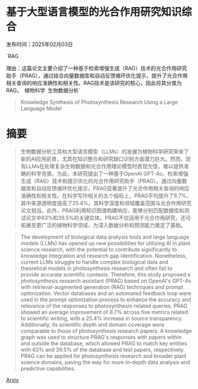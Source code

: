# 基于大型语言模型的光合作用研究知识综合

发布时间：2025年02月03日

`RAG

理由：这篇论文主要介绍了一种基于检索增强生成（RAG）技术的光合作用研究助手（PRAG），通过结合向量数据库和自动反馈循环优化提示，提升了光合作用相关查询的响应准确性和相关性。RAG技术是该研究的核心，因此将其分类为RAG。` `植物科学` `生物数据分析`

> Knowledge Synthesis of Photosynthesis Research Using a Large Language Model

# 摘要

> 生物数据分析工具和大型语言模型（LLMs）的发展为植物科学研究带来了新的AI应用前景，尤其在知识整合和研究缺口识别方面潜力巨大。然而，现有LLMs在处理复杂生物数据和光合作用理论模型时表现欠佳，难以提供准确的科学背景。为此，本研究提出了一种基于OpenAI GPT-4o、检索增强生成（RAG）技术和提示优化的光合作用研究助手（PRAG）。通过向量数据库和自动反馈循环优化提示，PRAG显著提升了光合作用相关查询的响应准确性和相关性。在科学写作相关的五个指标上，PRAG平均提升了8.7%，其中来源透明度提高了25.4%。其科学深度和领域覆盖范围与光合作用研究论文相当。此外，PRAG利用知识图谱构建响应，能够分别匹配数据库和测试论文中63%和39.5%的关键实体。PRAG不仅适用于光合作用研究，还可拓展至更广泛的植物科学领域，为深入数据分析和预测能力奠定了基础。

> The development of biological data analysis tools and large language models (LLMs) has opened up new possibilities for utilizing AI in plant science research, with the potential to contribute significantly to knowledge integration and research gap identification. Nonetheless, current LLMs struggle to handle complex biological data and theoretical models in photosynthesis research and often fail to provide accurate scientific contexts. Therefore, this study proposed a photosynthesis research assistant (PRAG) based on OpenAI's GPT-4o with retrieval-augmented generation (RAG) techniques and prompt optimization. Vector databases and an automated feedback loop were used in the prompt optimization process to enhance the accuracy and relevance of the responses to photosynthesis-related queries. PRAG showed an average improvement of 8.7% across five metrics related to scientific writing, with a 25.4% increase in source transparency. Additionally, its scientific depth and domain coverage were comparable to those of photosynthesis research papers. A knowledge graph was used to structure PRAG's responses with papers within and outside the database, which allowed PRAG to match key entities with 63% and 39.5% of the database and test papers, respectively. PRAG can be applied for photosynthesis research and broader plant science domains, paving the way for more in-depth data analysis and predictive capabilities.

[Arxiv](https://arxiv.org/abs/2502.01059)